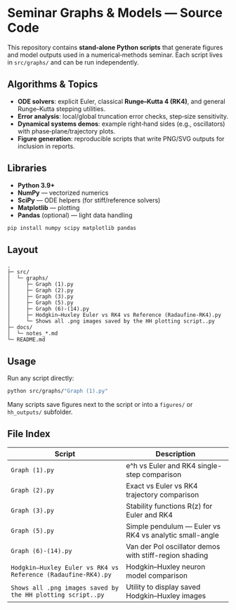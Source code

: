 # Seminar Graphs & Models — Source Code

This repository contains **stand‑alone Python scripts** that generate figures and model outputs used in a numerical‑methods seminar. Each script lives in `src/graphs/` and can be run independently.

## Algorithms & Topics
- **ODE solvers**: explicit Euler, classical **Runge–Kutta 4 (RK4)**, and general Runge–Kutta stepping utilities.
- **Error analysis**: local/global truncation error checks, step‑size sensitivity.
- **Dynamical systems demos**: example right‑hand sides (e.g., oscillators) with phase‑plane/trajectory plots.
- **Figure generation**: reproducible scripts that write PNG/SVG outputs for inclusion in reports.

## Libraries
- **Python 3.9+**
- **NumPy** — vectorized numerics
- **SciPy** — ODE helpers (for stiff/reference solvers)
- **Matplotlib** — plotting
- **Pandas** (optional) — light data handling

```bash
pip install numpy scipy matplotlib pandas
```

## Layout
```
.
├─ src/
│  └─ graphs/
│     ├─ Graph (1).py
│     ├─ Graph (2).py
│     ├─ Graph (3).py
│     ├─ Graph (5).py
│     ├─ Graph (6)-(14).py
│     ├─ Hodgkin–Huxley Euler vs RK4 vs Reference (Radaufine-RK4).py
│     └─ Shows all .png images saved by the HH plotting script..py
├─ docs/
│  └─ notes_*.md
└─ README.md
```

## Usage
Run any script directly:
```bash
python src/graphs/"Graph (1).py"
```
Many scripts save figures next to the script or into a `figures/` or `hh_outputs/` subfolder.

## File Index
| Script | Description |
|---------|--------------|
| `Graph (1).py` | e^h vs Euler and RK4 single-step comparison |
| `Graph (2).py` | Exact vs Euler vs RK4 trajectory comparison |
| `Graph (3).py` | Stability functions R(z) for Euler and RK4 |
| `Graph (5).py` | Simple pendulum — Euler vs RK4 vs analytic small-angle |
| `Graph (6)-(14).py` | Van der Pol oscillator demos with stiff-region shading |
| `Hodgkin–Huxley Euler vs RK4 vs Reference (Radaufine-RK4).py` | Hodgkin–Huxley neuron model comparison |
| `Shows all .png images saved by the HH plotting script..py` | Utility to display saved Hodgkin–Huxley images |
